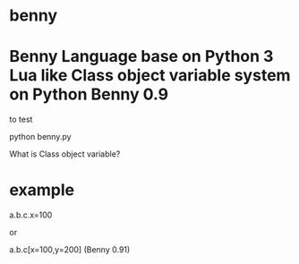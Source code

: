 # benny
Benny Language base on Python 3
Lua like Class object variable system on Python 
Benny 0.9
=========

to test

python benny.py

What is Class object variable?

example
=======
a.b.c.x=100

or

a.b.c[x=100,y=200]  (Benny 0.91)


